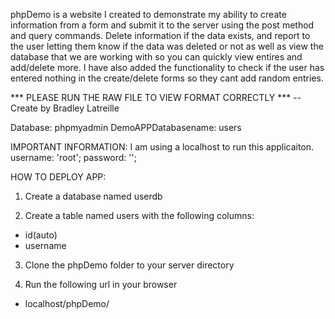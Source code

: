 phpDemo is a website I created to demonstrate my ability to create information from a form 
and submit it to the server using the post method and query commands. Delete information if the data exists, and report to the user letting them know if the data was deleted or not as well as view the database that we are working with so you can quickly view entires and add/delete more. I have also added the functionality to check if the user has entered nothing in the create/delete forms so they cant add random entries.    

*** PLEASE RUN THE RAW FILE TO VIEW FORMAT CORRECTLY ***
-- Create by Bradley Latreille

Database: phpmyadmin 
DemoAPPDatabasename: users 

IMPORTANT INFORMATION:
I am using a localhost to run this applicaiton. 
username: 'root'; 
password: ''; 

HOW TO DEPLOY APP: 
1. Create a database named userdb

2. Create a table named users with the following columns: 
  - id(auto) 
  - username
  
3. Clone the phpDemo folder to your server directory

4. Run the following url in your browser  
  - localhost/phpDemo/


